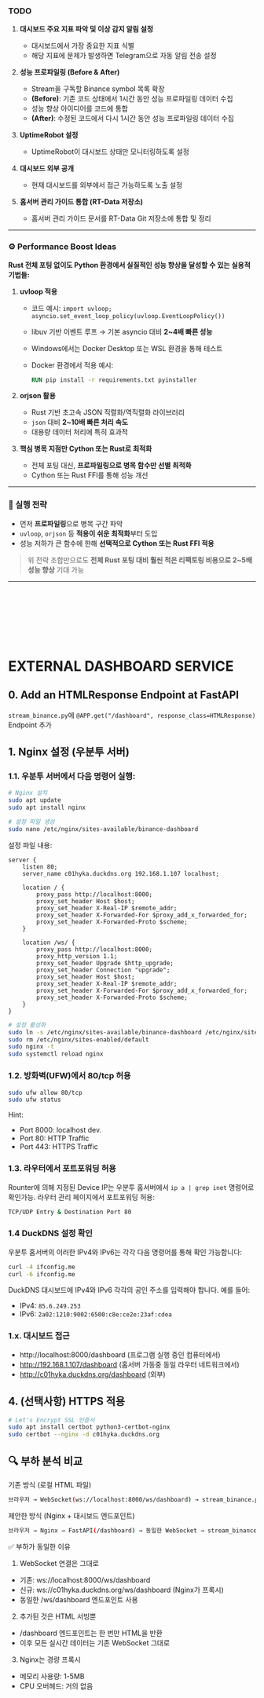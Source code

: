 ### TODO

1. **대시보드 주요 지표 파악 및 이상 감지 알림 설정**

   * 대시보드에서 가장 중요한 지표 식별
   * 해당 지표에 문제가 발생하면 Telegram으로 자동 알림 전송 설정

2. **성능 프로파일링 (Before & After)**

   * Stream을 구독할 Binance symbol 목록 확장
   * **(Before)**: 기존 코드 상태에서 1시간 동안 성능 프로파일링 데이터 수집
   * 성능 향상 아이디어를 코드에 통합
   * **(After)**: 수정된 코드에서 다시 1시간 동안 성능 프로파일링 데이터 수집

3. **UptimeRobot 설정**

   * UptimeRobot이 대시보드 상태만 모니터링하도록 설정

4. **대시보드 외부 공개**

   * 현재 대시보드를 외부에서 접근 가능하도록 노출 설정

5. **홈서버 관리 가이드 통합 (RT-Data 저장소)**

   * 홈서버 관리 가이드 문서를 RT-Data Git 저장소에 통합 및 정리

---

### ⚙️ Performance Boost Ideas

**Rust 전체 포팅 없이도 Python 환경에서 실질적인 성능 향상을 달성할 수 있는 실용적 기법들:**

1. **uvloop 적용**

   * 코드 예시: `import uvloop; asyncio.set_event_loop_policy(uvloop.EventLoopPolicy())`
   * libuv 기반 이벤트 루프 → 기본 asyncio 대비 **2\~4배 빠른 성능**
   * Windows에서는 Docker Desktop 또는 WSL 환경을 통해 테스트
   * Docker 환경에서 적용 예시:

     ```dockerfile
     RUN pip install -r requirements.txt pyinstaller
     ```

2. **orjson 활용**

   * Rust 기반 초고속 JSON 직렬화/역직렬화 라이브러리
   * `json` 대비 **2\~10배 빠른 처리 속도**
   * 대용량 데이터 처리에 특히 효과적

3. **핵심 병목 지점만 Cython 또는 Rust로 최적화**

   * 전체 포팅 대신, **프로파일링으로 병목 함수만 선별 최적화**
   * Cython 또는 Rust FFI를 통해 성능 개선

---

### 🚀 실행 전략

* 먼저 **프로파일링**으로 병목 구간 파악
* `uvloop`, `orjson` 등 **적용이 쉬운 최적화**부터 도입
* 성능 저하가 큰 함수에 한해 **선택적으로 Cython 또는 Rust FFI 적용**

> 위 전략 조합만으로도 **전체 Rust 포팅 대비 훨씬 적은 리팩토링 비용으로 2\~5배 성능 향상** 기대 가능

---
<br></br><br></br><br></br>















# EXTERNAL DASHBOARD SERVICE

## 0. Add an HTMLResponse Endpoint at FastAPI
`stream_binance.py`에 
`@APP.get("/dashboard", response_class=HTMLResponse)`
Endpoint 추가

## 1. Nginx 설정 (우분투 서버)

### 1.1. 우분투 서버에서 다음 명령어 실행:

```bash
# Nginx 설치
sudo apt update
sudo apt install nginx

# 설정 파일 생성
sudo nano /etc/nginx/sites-available/binance-dashboard
```

설정 파일 내용:

```nano
server {
    listen 80;
    server_name c01hyka.duckdns.org 192.168.1.107 localhost;

    location / {
        proxy_pass http://localhost:8000;
        proxy_set_header Host $host;
        proxy_set_header X-Real-IP $remote_addr;
        proxy_set_header X-Forwarded-For $proxy_add_x_forwarded_for;
        proxy_set_header X-Forwarded-Proto $scheme;
    }

    location /ws/ {
        proxy_pass http://localhost:8000;
        proxy_http_version 1.1;
        proxy_set_header Upgrade $http_upgrade;
        proxy_set_header Connection "upgrade";
        proxy_set_header Host $host;
        proxy_set_header X-Real-IP $remote_addr;
        proxy_set_header X-Forwarded-For $proxy_add_x_forwarded_for;
        proxy_set_header X-Forwarded-Proto $scheme;
    }
}
```

```bash
# 설정 활성화
sudo ln -s /etc/nginx/sites-available/binance-dashboard /etc/nginx/sites-enabled/
sudo rm /etc/nginx/sites-enabled/default
sudo nginx -t
sudo systemctl reload nginx
```

### 1.2. 방화벽(UFW)에서 80/tcp 허용
```bash
sudo ufw allow 80/tcp
sudo ufw status
```

Hint:  
- Port 8000: localhost dev.
- Port 80:  HTTP Traffic
- Port 443: HTTPS Traffic

### 1.3. 라우터에서 포트포워딩 허용

Rounter에 의해 지정된 Device IP는 우분투 홈서버에서 `ip a | grep inet` 명령어로 확인가능.
라우터 관리 페이지에서 포트포워딩 허용:
```bash
TCP/UDP Entry & Destination Port 80
```

### 1.4 DuckDNS 설정 확인
우분투 홈서버의 이러한 IPv4와 IPv6는 각각 다음 명령어를 통해 확인 가능합니다:
```bash
curl -4 ifconfig.me
curl -6 ifconfig.me
```
DuckDNS 대시보드에 IPv4와 IPv6 각각의 공인 주소를 입력해야 합니다. 예를 들어:
- IPv4: `85.6.249.253`
- IPv6: `2a02:1210:9002:6500:c8e:ce2e:23af:cdea`

### 1.x. 대시보드 접근
- http://localhost:8000/dashboard		(프로그램 실행 중인 컴퓨터에서)
- http://192.168.1.107/dashboard		(홈서버 가동중 동일 라우터 네트워크에서)
- http://c01hyka.duckdns.org/dashboard	(외부)

## 4. (선택사항) HTTPS 적용
```bash
# Let's Encrypt SSL 인증서
sudo apt install certbot python3-certbot-nginx
sudo certbot --nginx -d c01hyka.duckdns.org
```

## 🔍 부하 분석 비교
기존 방식 (로컬 HTML 파일)
```bash
브라우저 → WebSocket(ws://localhost:8000/ws/dashboard) → stream_binance.py
```
제안한 방식 (Nginx + 대시보드 엔드포인트)

```bash
브라우저 → Nginx → FastAPI(/dashboard) → 동일한 WebSocket → stream_binance.py
```

✅ 부하가 동일한 이유

1. WebSocket 연결은 그대로
- 기존: ws://localhost:8000/ws/dashboard
- 신규: ws://c01hyka.duckdns.org/ws/dashboard (Nginx가 프록시)
- 동일한 /ws/dashboard 엔드포인트 사용

2. 추가된 것은 HTML 서빙뿐
- /dashboard 엔드포인트는 한 번만 HTML을 반환
- 이후 모든 실시간 데이터는 기존 WebSocket 그대로

3. Nginx는 경량 프록시
- 메모리 사용량: 1-5MB
- CPU 오버헤드: 거의 없음
